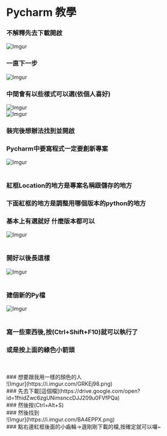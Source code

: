 # Pycharm 教學

### 不解釋先去下載開啟<br>
![Imgur](https://i.imgur.com/BEqAkSv.png)<br>
### 一直下一步<br>
![Imgur](https://i.imgur.com/vNjANll.png)<br>
### 中間會有以些樣式可以選(依個人喜好)<br>
![Imgur](https://i.imgur.com/6haf8JW.png)<br>
![Imgur](https://i.imgur.com/Hm4Zgfj.png)<br>
### 裝完後想辦法找到並開啟<br>

### Pycharm中要寫程式一定要創新專案<br>
![Imgur](https://i.imgur.com/TrtlW1J.png)<br>
<br>
### 紅框Location的地方是專案名稱跟儲存的地方<br>
### 下面紅框的地方是調整用哪個版本的python的地方<br>
### 基本上有選就好 什麼版本都可以<br>
![Imgur](https://i.imgur.com/RSvD9To.png)<br>
<br>
### 開好以後長這樣<br>
![Imgur](https://i.imgur.com/v0hL54A.png)<br>
<br>
### 建個新的Py檔<br>
![Imgur](https://i.imgur.com/BDgIR6d.png)<br>
<br>
### 寫一些東西後,按(Ctrl+Shift+F10)就可以執行了<br>
### 或是按上面的綠色小箭頭<br>
<br>
<br>
### 想要跟我用一樣的顏色的人<br>
![Imgur](https://i.imgur.com/GRKEj98.png)<br>
### 先去下載[這個檔](https://drive.google.com/open?id=1fhidZwc6zgUNimsnccDJJ209u0FVfPQa)<br>
### 然後按(Ctrl+Alt+S)<br>
### 然後找到<br>
![Imgur](https://i.imgur.com/BA4EPPX.png)<br>
### 點右邊紅框後面的小齒輪->選剛剛下載的檔,按確定就可以囉~<br>